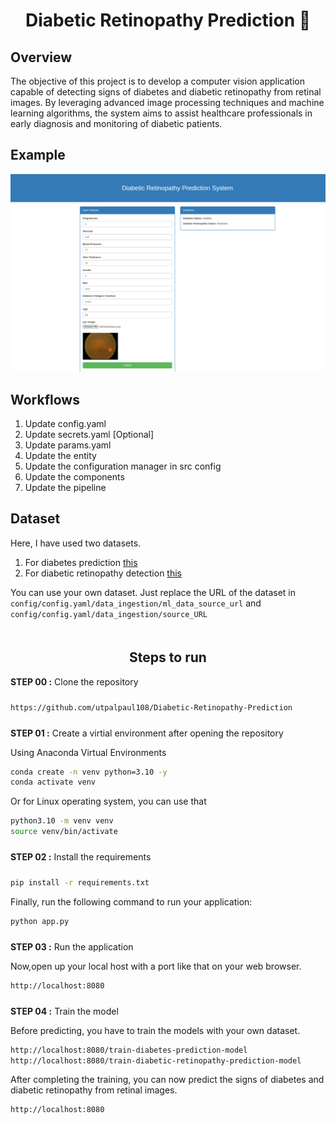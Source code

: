 
# <div align='center'>Diabetic Retinopathy Prediction 🚀</div>

## Overview

The objective of this project is to develop a computer vision application capable of detecting signs of diabetes and diabetic retinopathy from retinal images. By leveraging advanced image processing techniques and machine learning algorithms, the system aims to assist healthcare professionals in early diagnosis and monitoring of diabetic patients.

## Example

<img src="examples/example_01.png">


## Workflows

1. Update config.yaml
2. Update secrets.yaml [Optional]
3. Update params.yaml
4. Update the entity
5. Update the configuration manager in src config
6. Update the components
7. Update the pipeline


## Dataset

Here, I have used two datasets.
1. For diabetes prediction [this](https://www.kaggle.com/datasets/mrsimple07/diabetes-prediction)
2. For diabetic retinopathy detection [this](https://www.kaggle.com/competitions/aptos2019-blindness-detection) 

You can use your own dataset. Just replace the URL of the dataset in `config/config.yaml/data_ingestion/ml_data_source_url` and `config/config.yaml/data_ingestion/source_URL`



## <div style="padding-top: 20px" align="center"> Steps to run </div>

<div style="padding-bottom:10px"><b>STEP 00 :</b> Clone the repository</div>

```bash
https://github.com/utpalpaul108/Diabetic-Retinopathy-Prediction
```
<div style="padding-top:10px"><b>STEP 01 :</b> Create a virtial environment after opening the repository</div>

Using Anaconda Virtual Environments

```bash
conda create -n venv python=3.10 -y
conda activate venv
```
Or for Linux operating system, you can use that

```bash
python3.10 -m venv venv
source venv/bin/activate
```

<div style="padding-top:10px; padding-bottom:10px"><b>STEP 02 :</b> Install the requirements</div>

```bash
pip install -r requirements.txt
```

Finally, run the following command to run your application:
```bash
python app.py
```

<div style="padding-top:10px"><b>STEP 03 :</b> Run the application</div>

Now,open up your local host with a port like that on your web browser.
```bash
http://localhost:8080
```
<div style="padding-top:10px"><b>STEP 04 :</b> Train the model</div>

Before predicting, you have to train the models with your own dataset.
```bash
http://localhost:8080/train-diabetes-prediction-model
http://localhost:8080/train-diabetic-retinopathy-prediction-model

```
After completing the training, you can now predict the signs of diabetes and diabetic retinopathy from retinal images.
```bash
http://localhost:8080
```


	
